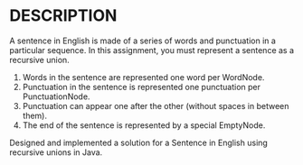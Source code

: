 # DESCRIPTION
A sentence in English is made of a series of words and punctuation in a particular sequence. In this assignment, you must represent a sentence as a recursive union.

1. Words in the sentence are represented one word per WordNode.
2. Punctuation in the sentence is represented one punctuation per PunctuationNode. 
3. Punctuation can appear one after the other (without spaces in between them).
4. The end of the sentence is represented by a special EmptyNode.

Designed and implemented a solution for a Sentence in English using recursive unions in Java.
